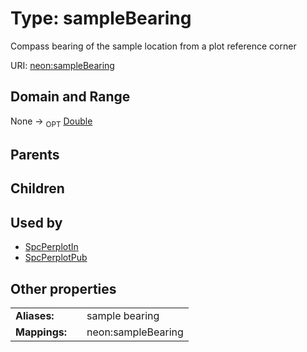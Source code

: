 
# Type: sampleBearing


Compass bearing of the sample location from a plot reference corner

URI: [neon:sampleBearing](https://data.neonscience.org/sampleBearing)


## Domain and Range

None ->  <sub>OPT</sub> [Double](types/Double.md)

## Parents


## Children


## Used by

 * [SpcPerplotIn](SpcPerplotIn.md)
 * [SpcPerplotPub](SpcPerplotPub.md)

## Other properties

|  |  |  |
| --- | --- | --- |
| **Aliases:** | | sample bearing |
| **Mappings:** | | neon:sampleBearing |

